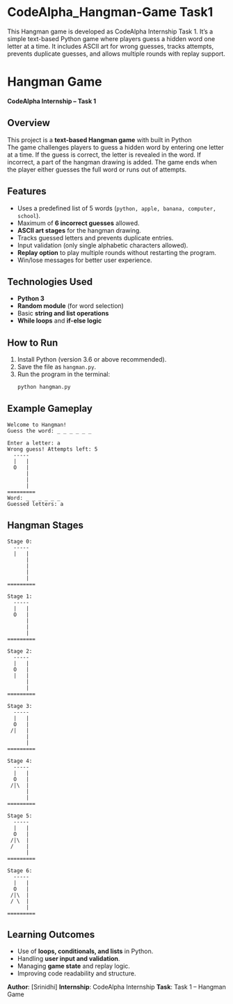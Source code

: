 # CodeAlpha_Hangman-Game Task1
This Hangman game is developed as CodeAlpha Internship Task 1. It’s a simple text-based Python game where players guess a hidden word one letter at a time. It includes ASCII art for wrong guesses, tracks attempts, prevents duplicate guesses, and allows multiple rounds with replay support.

# Hangman Game   
**CodeAlpha Internship – Task 1**

##  Overview
This project is a **text-based Hangman game**  with built in Python   
The game challenges players to guess a hidden word by entering one letter at a time. If the guess is correct, the letter is revealed in the word. If incorrect, a part of the hangman drawing is added. The game ends when the player either guesses the full word or runs out of attempts.

##  Features
- Uses a predefined list of 5 words (`python, apple, banana, computer, school`).
- Maximum of **6 incorrect guesses** allowed.
- **ASCII art stages** for the hangman drawing.
- Tracks guessed letters and prevents duplicate entries.
- Input validation (only single alphabetic characters allowed).
- **Replay option** to play multiple rounds without restarting the program.
- Win/lose messages for better user experience.

##  Technologies Used
- **Python 3**
- **Random module** (for word selection)
- Basic **string and list operations**
- **While loops** and **if-else logic**

##  How to Run
1. Install Python (version 3.6 or above recommended).
2. Save the file as `hangman.py`.
3. Run the program in the terminal:
   ```bash
   python hangman.py
   
##  Example Gameplay
```
Welcome to Hangman!
Guess the word: _ _ _ _ _ _

Enter a letter: a
Wrong guess! Attempts left: 5
  -----
  |   |
  O   |
      |
      |
      |
=========
Word: _ _ _ _ _ _
Guessed letters: a

```
##  Hangman Stages

```
Stage 0:
  -----
  |   |
      |
      |
      |
      |
=========

Stage 1:
  -----
  |   |
  O   |
      |
      |
      |
=========

Stage 2:
  -----
  |   |
  O   |
  |   |
      |
      |
=========

Stage 3:
  -----
  |   |
  O   |
 /|   |
      |
      |
=========

Stage 4:
  -----
  |   |
  O   |
 /|\  |
      |
      |
=========

Stage 5:
  -----
  |   |
  O   |
 /|\  |
 /    |
      |
=========

Stage 6:
  -----
  |   |
  O   |
 /|\  |
 / \  |
      |
=========
```
##  Learning Outcomes

* Use of **loops, conditionals, and lists** in Python.
* Handling **user input and validation**.
* Managing **game state** and replay logic.
* Improving code readability and structure.

 **Author**: \[Srinidhi]
 **Internship**: CodeAlpha Internship
 **Task**: Task 1 – Hangman Game


